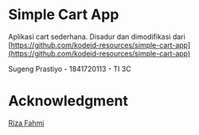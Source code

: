 # Simple Cart App
Aplikasi cart sederhana. Disadur dan dimodifikasi dari [https://github.com/kodeid-resources/simple-cart-app](https://github.com/kodeid-resources/simple-cart-app)

Sugeng Prastiyo - 1841720113 - TI 3C

# Acknowledgment
[Riza Fahmi](https://github.com/rizafahmi)

